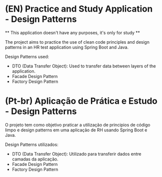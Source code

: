 # (EN) Practice and Study Application  - Design Patterns
** This application doesn't have any purposes, it's only for study **

The project aims to practice the use of clean code principles and design patterns in an HR test application using Spring Boot and Java.

Design Patterns used:
- DTO (Data Transfer Object): Used to transfer data between layers of the application.
- Facade Design Pattern
- Factory Design Pattern

# (Pt-br) Aplicação de Prática e Estudo - Design Patterns

O projeto tem como objetivo praticar a utilização de principios de código limpo e design patterns em uma aplicação de RH usando Spring Boot e Java.

Design Patterns utilizados:
- DTO (Data Transfer Object): Utilizado para transferir dados entre camadas da aplicação.
- Facade Design Pattern
- Factory Design Pattern
